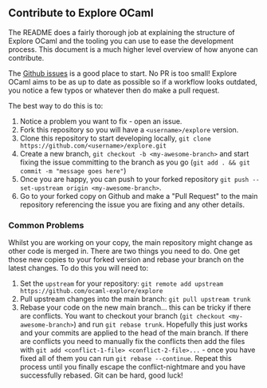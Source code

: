 Contribute to Explore OCaml
---------------------------

The README does a fairly thorough job at explaining the structure of Explore OCaml and the tooling you can use to ease the development process. This document is a much higher level overview of how anyone can contribute. 

The [Github issues](https://github.com/ocaml-explore/explore/issues) is a good place to start. No PR is too small! Explore OCaml aims to be as up to date as possible so if a workflow looks outdated, you notice a few typos or whatever then do make a pull request. 

The best way to do this is to: 

  1. Notice a problem you want to fix - open an issue. 
  2. Fork this repository so you will have a `<username>/explore` version. 
  3. Clone this repository to start developing locally, `git clone https://github.com/<username>/explore.git`
  4. Create a new branch, `git checkout -b <my-awesome-branch>` and start fixing the issue committing to the branch as you go (`git add . && git commit -m "message goes here"`) 
  5. Once you are happy, you can push to your forked repository `git push --set-upstream origin <my-awesome-branch>`.
  6. Go to your forked copy on Github and make a "Pull Request" to the main repository referencing the issue you are fixing and any other details.

### Common Problems 

Whilst you are working on your copy, the main repository might change as other code is merged in. There are two things you need to do. One get those new copies to your forked version and rebase your branch on the latest changes. To do this you will need to: 

  1. Set the `upstream` for your repository: `git remote add upstream https://github.com/ocaml-explore/explore` 
  2. Pull upstream changes into the main branch: `git pull upstream trunk` 
  3. Rebase your code on the new main branch... this can be tricky if there are conflicts. You want to checkout your branch (`git checkout <my-awesome-branch>`) and run `git rebase trunk`. Hopefully this just works and your commits are applied to the head of the main branch. If there are conflicts you need to manually fix the conflicts then add the files with `git add <conflict-1-file> <conflict-2-file>...` - once you have fixed all of them you can run `git rebase --continue`. Repeat this process until you finally escape the conflict-nightmare and you have successfully rebased. Git can be hard, good luck! 